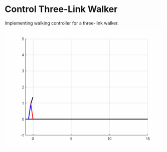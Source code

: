 # Control Three-Link Walker
Implementing walking controller for a three-link walker.

![Alt Text](https://github.com/rwittmuess/Control_Three_Link_Walker/blob/main/ThreeLinkWalker.gif)
